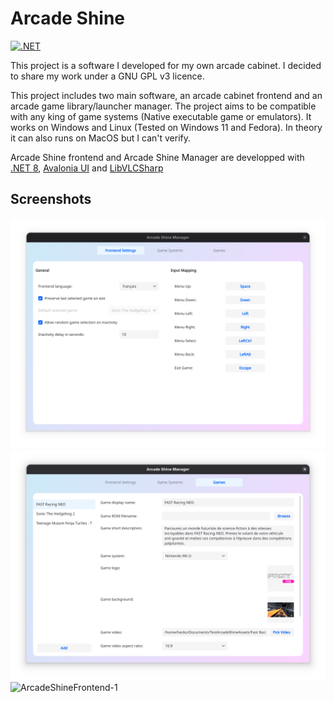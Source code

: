 # Arcade Shine
[![.NET](https://github.com/HeckoLeSorcier/ArcadeShine/actions/workflows/dotnet.yml/badge.svg)](https://github.com/HeckoLeSorcier/ArcadeShine/actions/workflows/dotnet.yml)

This project is a software I developed for my own arcade cabinet. I decided to share my work under a GNU GPL v3 licence.

This project includes two main software, an arcade cabinet frontend and an arcade game library/launcher manager. The project aims to be compatible with any king of game systems (Native executable game or emulators). It works on Windows and Linux (Tested on Windows 11 and Fedora). In theory it can also runs on MacOS but I can't verify.

Arcade Shine frontend and Arcade Shine Manager are developped with [.NET 8](https://github.com/dotnet/sdk), [Avalonia UI](https://avaloniaui.net/) and [LibVLCSharp](https://code.videolan.org/videolan/LibVLCSharp)

## Screenshots

![ArcadeShineManager-1](Screenshots/ArcadeShineManager1.png)
![ArcadeShineManager-2](Screenshots/ArcadeShineManager2.png)
![ArcadeShineFrontend-1](Screenshots/ArcadeShineFrontend1.png)
